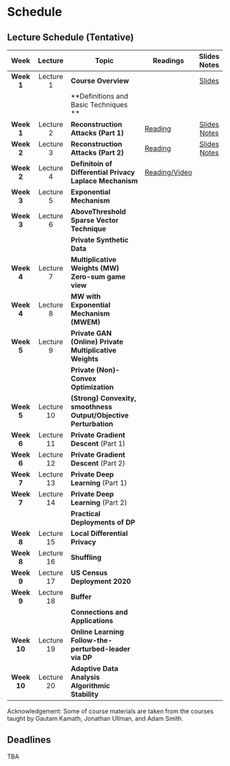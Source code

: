 # Schedule
## Lecture Schedule (Tentative)

Week  |Lecture   |Topic  |Readings  |Slides <br> Notes |
:------:|:-----:|-------------------------|----------|:------:
|**Week 1** | Lecture 1 | **Course Overview** | | [Slides](../slides/intro.pdf) |
|           |           |**Definitions and Basic Techniques ** | | |
|**Week 1** | Lecture 2 | **Reconstruction Attacks (Part 1)** | [Reading](https://queue.acm.org/detail.cfm?id=3295691)    |  [Slides](../slides/lecture2.pdf) <br> [Notes](../notes/reconstruction.pdf)
|**Week 2** | Lecture 3 | **Reconstruction Attacks (Part 2)** | [Reading](https://differentialprivacy.org/diffix-attack/) |  [Slides](../slides/lecture3.pdf) <br> [Notes](../notes/reconstruction.pdf)
|**Week 2** | Lecture 4 | **Definitoin of Differential Privacy** <br> **Laplace Mechanism** | [Reading/Video](https://www.youtube.com/watch?v=FE9ko2wtyeQ)  | |
|**Week 3** | Lecture 5 | **Exponential Mechanism**  | | |
|**Week 3** | Lecture 6 | **AboveThreshold <br> Sparse Vector Technique** | | |
|           |           |**Private Synthetic Data** | | |
|**Week 4** | Lecture 7 | **Multiplicative Weights (MW) <br> Zero-sum game view** | | |
|**Week 4** | Lecture 8 | **MW with Exponential Mechanism (MWEM)** | | |
|**Week 5** | Lecture 9 | **Private GAN** <br> **(Online) Private Multiplicative Weights** | | |
|           |           |**Private (Non)-Convex Optimization** | | |
|**Week 5** | Lecture 10 | **(Strong) Convexity, smoothness** <br> **Output/Objective Perturbation** | | |
|**Week 6** | Lecture 11 | **Private Gradient Descent** (Part 1) | | |
|**Week 6** | Lecture 12 | **Private Gradient Descent** (Part 2) | | |
|**Week 7** | Lecture 13 | **Private Deep Learning** (Part 1)    | | |
|**Week 7** | Lecture 14 | **Private Deep Learning** (Part 2) | | |
|           |            | **Practical Deployments of DP**    | | |
|**Week 8** | Lecture 15 | **Local Differential Privacy**     | | |
|**Week 8** | Lecture 16 | **Shuffling**                      | | |
|**Week 9** | Lecture 17 | **US Census Deployment 2020**      | | |
|**Week 9** | Lecture 18 | **Buffer**                         | | |
|           |            | **Connections and Applications**   | | |
|**Week 10** | Lecture 19 | **Online Learning** <br> **Follow-the-perturbed-leader via DP**   | | |
|**Week 10** | Lecture 20 | **Adaptive Data Analysis** <br> **Algorithmic Stability**   | | |


Acknowledgement: Some of course materials are taken from the courses
taught by Gautam Kamath, Jonathan Ullman, and Adam Smith.

## Deadlines
TBA
